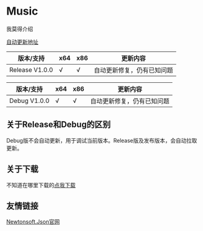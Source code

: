 # Music

我莫得介绍

[自动更新地址](https://abcdefghHIM.github.io/Web/app/music/data.json)

| 版本/支持 | x64 | x86 | 更新内容 |
| --- | --- | --- | --- |
| Release V1.0.0 | √ | √ | 自动更新修复，仍有已知问题 |

| 版本/支持 | x64 | x86 | 更新内容 |
| --- | --- | --- | --- |
| Debug V1.0.0 | √ | √ | 自动更新修复，仍有已知问题 |

## 关于Release和Debug的区别

Debug版不会自动更新，用于调试当前版本。Release版及发布版本，会自动拉取更新。

## 关于下载

不知道在哪里下载的[点我下载](releases)

## 友情链接

[Newtonsoft.Json官网](https://www.newtonsoft.com/json)
